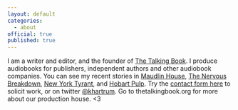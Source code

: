 ```yaml
---
layout: default
categories:
  - about
official: true
published: true
---
```

I am a writer and editor, and the founder of [The Talking Book](thetalkingbook.org). I produce audiobooks for publishers, independent authors and other audiobook companies. You can see my recent stories in [Maudlin House](https://maudlinhouse.net/pink-clouds/), [The Nervous Breakdown](http://thenervousbreakdown.com/khartrum/2019/07/mysterious-morning), [New York Tyrant](http://magazine.nytyrant.com/magic-soft-kris-hartrum/), and [Hobart Pulp](https://www.hobartpulp.com/web_features/holy-gash). Try the [contact form here](http://krishartrum.com/contact) to solicit work, or on twitter [@khartrum](https://twitter.com/khartrum). Go to thetalkingbook.org for more about our production house. <3
